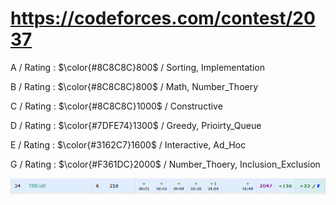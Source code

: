 # https://codeforces.com/contest/2037 

A / Rating : $\color{#8C8C8C}800$ / Sorting, Implementation

B / Rating : $\color{#8C8C8C}800$ / Math, Number_Thoery

C / Rating : $\color{#8C8C8C}1000$ / Constructive

D / Rating : $\color{#7DFE74}1300$ / Greedy, Prioirty_Queue

E / Rating : $\color{#3162C7}1600$ / Interactive, Ad_Hoc

G / Rating : $\color{#F361DC}2000$ / Number_Thoery, Inclusion_Exclusion 

![My Image](https://github.com/kss418/Codeforces/blob/main/Images/988.png)
